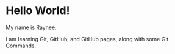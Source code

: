 # Hello World!

My name is Raynee.

I am learning Git, GitHub, and GitHub pages, along with some Git Commands. 
